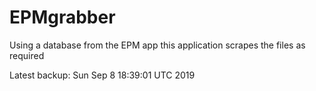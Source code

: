 # EPMgrabber
Using a database from the EPM app this application scrapes the files as required


Latest backup: Sun Sep 8 18:39:01 UTC 2019

